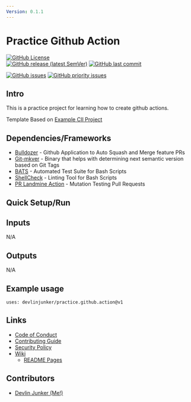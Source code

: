 ```yaml
---
Version: 0.1.1
---
```


# Practice Github Action
<!-- Find More Badges Here: https://shields.io/ -->

[![GitHub License](https://img.shields.io/github/license/devlinjunker/practice.github.action?color=blue)](https://github.com/devlinjunker/practice.github.action/blob/develop/LICENSE)  
[![GitHub release (latest SemVer)](https://img.shields.io/github/v/release/devlinjunker/practice.github.action)](https://github.com/devlinjunker/practice.github.action/releases)
[![GitHub last commit](https://img.shields.io/github/last-commit/devlinjunker/practice.github.action)](https://github.com/devlinjunker/practice.github.action/commits/main)  

[![GitHub issues](https://img.shields.io/github/issues/devlinjunker/practice.github.action)](https://github.com/devlinjunker/practice.github.action/issues)
[![GitHub priority issues](https://img.shields.io/github/issues/devlinjunker/practice.github.action/-priority?color=red&label=priority%20issues)](https://github.com/devlinjunker/practice.github.action/issues?q=is%3Aopen+is%3Aissue+label%3A-priority)


## Intro
<!-- Quick Description, could match Github repo description or have a little more info-->

This is a practice project for learning how to create github actions.

Template Based on [Example CII Project](https://github.com/devlinjunker/example.cii)


## Dependencies/Frameworks
<!-- List the frameworks, libraries, and tools the project uses: -->

- [Bulldozer] - Github Application to Auto Squash and Merge feature PRs
- [Git-mkver] - Binary that helps with determining next semantic version based on Git Tags
- [BATS] - Automated Test Suite for Bash Scripts
- [ShellCheck] - Linting Tool for Bash Scripts
- [PR Landmine Action] - Mutation Testing Pull Requests

## Quick Setup/Run
<!-- This section should try to quickly explain how to setup the project and start using it (server/app/demo/template) - ideally in list format -->

## Inputs
N/A

## Outputs
N/A

## Example usage

```
uses: devlinjunker/practice.github.action@v1
```

## Links

- [Code of Conduct]
- [Contributing Guide]
- [Security Policy]
- [Wiki]
  - [README Pages]

## Contributors

- [Devlin Junker (Me!)](mailto:devlinjunker@gmail.com)



[License]: LICENSE
[Security Policy]: SECURITY.md
[Code of Conduct]: CODE_OF_CONDUCT.md
[Contributing Guide]: CONTRIBUTING.md
[Wiki]: https://github.com/devlinjunker/practice.github.action/wiki
[README Pages]: https://github.com/devlinjunker/practice.github.action/wiki/.README-(synced)

[Bulldozer]: https://github.com/palantir/bulldozer
[Git-mkver]: https://idc101.github.io/git-mkver/
[BATS]: https://bats-core.readthedocs.io/
[ShellCheck]: https://www.shellcheck.net/
[PR Landmine Action]: https://github.com/tylermurry/github-pr-landmine
